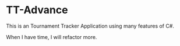 # TT-Advance

This is an Tournament Tracker Application using many features of C#.

When I have time, I will refactor more.
